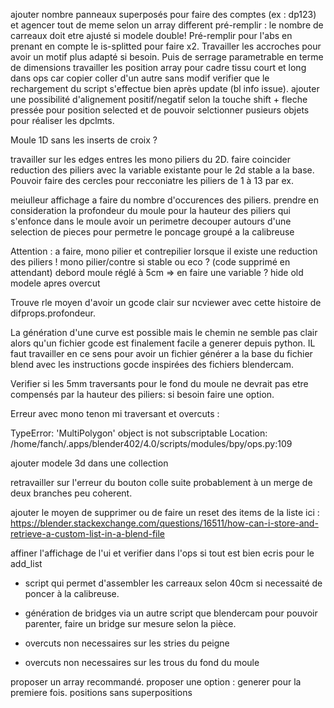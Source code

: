ajouter nombre panneaux superposés pour faire des comptes (ex : dp123) et agencer tout de meme selon un array different
pré-remplir : le nombre de carreaux doit etre ajusté si modele double!
Pré-remplir pour l'abs en prenant en compte le is-splitted pour faire x2.
Travailler les accroches pour avoir un motif plus adapté si besoin.
Puis de serrage parametrable en terme de dimensions
travailler les position array pour cadre tissu court et long dans ops car copier coller d'un autre sans modif
verifier que le rechargement du script s'effectue bien après update (bl info issue).
ajouter une possibilité d'alignement positif/negatif selon la touche shift + fleche pressée pour position selected et de pouvoir selctionner pusieurs objets pour réaliser les dpclmts.

Moule 1D sans les inserts de croix ?


travailler sur les edges entres les mono piliers du 2D.
faire coincider reduction des piliers avec la variable existante pour le 2d stable a la base.
Pouvoir faire des cercles pour recconiatre les piliers de 1 à 13 par ex.

meiulleur affichage a faire du nombre d'occurences des piliers.
prendre en consideration la profondeur du moule pour la hauteur des piliers qui s'enfonce dans le moule
avoir un perimetre decouper autours d'une selection de pieces pour permetre le poncage groupé a la calibreuse

Attention : a faire, mono pilier et contrepilier lorsque il existe une reduction des piliers !
mono pilier/contre si stable ou eco ? (code supprimé en attendant)
debord moule réglé à 5cm => en faire une variable ?
hide old modele apres overcut


Trouve rle moyen d'avoir un gcode clair sur ncviewer avec cette histoire de difprops.profondeur.

La génération d'une curve est possible mais le chemin ne semble pas clair alors qu'un fichier gcode est finalement facile a generer depuis python. IL faut travailler en ce sens pour avoir un fichier générer a la base du fichier blend avec les instructions gocde inspirées des fichiers blendercam.

Verifier si les 5mm traversants pour le fond du moule ne devrait pas etre compensés par la hauteur des piliers: si besoin faire une option.

Erreur avec mono tenon mi traversant et overcuts : 

TypeError: 'MultiPolygon' object is not subscriptable
Location: /home/fanch/.apps/blender402/4.0/scripts/modules/bpy/ops.py:109

ajouter modele 3d dans une collection

retravailler sur l'erreur du bouton colle suite probablement à un merge de deux branches peu coherent.


ajouter le moyen de supprimer ou de faire un reset des items de la liste
ici : https://blender.stackexchange.com/questions/16511/how-can-i-store-and-retrieve-a-custom-list-in-a-blend-file

affiner l'affichage de l'ui et verifier dans l'ops si tout est bien ecris pour le add_list

- script qui permet d'assembler les carreaux selon 40cm si necessaité de poncer à la calibreuse.
- génération de bridges via un autre script que blendercam pour pouvoir parenter, faire un bridge sur mesure selon la pièce. 

- overcuts non necessaires sur les stries du peigne
- overcuts non necessaires sur les trous du fond du moule 

proposer un array recommandé.
proposer une option : generer pour la premiere fois. positions sans superpositions